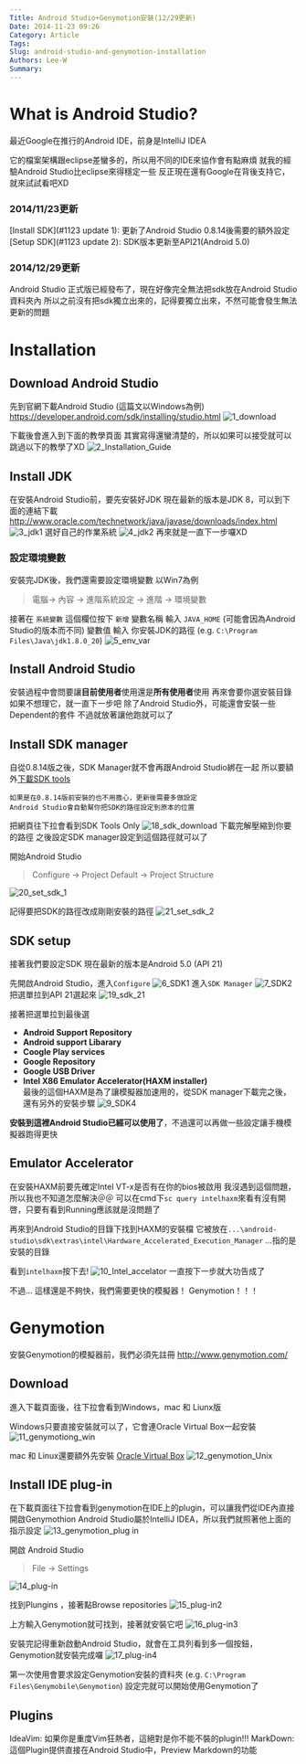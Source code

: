 ```yaml
---
Title: Android Studio+Genymotion安裝(12/29更新)
Date: 2014-11-23 09:26
Category: Article
Tags: 
Slug: android-studio-and-genymotion-installation
Authors: Lee-W
Summary: 
---
```


# What is Android Studio?
最近Google在推行的Android IDE，前身是IntelliJ IDEA
<!--more-->
它的檔案架構跟eclipse差蠻多的，所以用不同的IDE來協作會有點麻煩
就我的經驗Android Studio比eclipse來得穩定一些
反正現在還有Google在背後支持它，就來試試看吧XD

### 2014/11/23更新
[Install SDK](#1123 update 1): 更新了Android Studio 0.8.14後需要的額外設定
[Setup SDK](#1123 update 2): SDK版本更新至API21(Android 5.0)

### 2014/12/29更新
Android Studio 正式版已經發布了，現在好像完全無法把sdk放在Android Studio資料夾內
所以之前沒有把sdk獨立出來的，記得要獨立出來，不然可能會發生無法更新的問題

# Installation
## Download Android Studio
先到官網下載Android Studio (這篇文以Windows為例)
https://developer.android.com/sdk/installing/studio.html
![1_download](http://i.imgur.com/iFQ6JJY.png)

下載後會進入到下面的教學頁面
其實寫得還蠻清楚的，所以如果可以接受就可以跳過以下的教學了XD
![2_Installation_Guide](http://i.imgur.com/gkttlS9.png)

## Install JDK
在安裝Android Studio前，要先安裝好JDK
現在最新的版本是JDK 8，可以到下面的連結下載
http://www.oracle.com/technetwork/java/javase/downloads/index.html
![3_jdk1](http://i.imgur.com/0om5D2M.png)
選好自己的作業系統
![4_jdk2](http://i.imgur.com/D0G7XLq.png)
再來就是一直下一步囉XD

### 設定環境變數
安裝完JDK後，我們還需要設定環境變數
以Win7為例
> 電腦-> 內容 -> 進階系統設定 -> 進階 -> 環境變數

接著在 `系統變數` 這個欄位按下 `新增` 
變數名稱 輸入 `JAVA_HOME` (可能會因為Android Studio的版本而不同)
變數值 輸入 你安裝JDK的路徑 (e.g. `C:\Program Files\Java\jdk1.8.0_20`)
![5_env_var](http://i.imgur.com/KYG8pBO.png)

## Install Android Studio
安裝過程中會問要讓**目前使用者**使用還是**所有使用者**使用
再來會要你選安裝目錄
如果不想理它，就一直下一步吧
除了Android Studio外，可能還會安裝一些Dependent的套件
不過就放著讓他跑就可以了

<a name="1123 update 1"></a>
## Install SDK manager
自從0.8.14版之後，SDK Manager就不會再跟Android Studio綁在一起
所以要額外[下載SDK tools](https://developer.android.com/sdk/index.html?hl=i)

```
如果是在0.8.14版前安裝的也不用擔心，更新後需要多做設定
Android Studio會自動幫你把SDK的路徑設定到原本的位置
```

把網頁往下拉會看到SDK Tools Only
![18_sdk_download](http://i.imgur.com/TctIzTa.png)
下載完解壓縮到你要的路徑
之後設定SDK manager設定到這個路徑就可以了

開始Android Studio
> Configure -> Project Default -> Project Structure

![20_set_sdk_1](http://i.imgur.com/Tj82hvs.png)

記得要把SDK的路徑改成剛剛安裝的路徑
![21_set_sdk_2](http://i.imgur.com/ETqkNhX.png)

<a name="1123 update 1"></a>
## SDK setup
接著我們要設定SDK
現在最新的版本是Android 5.0 (API 21)

先開啟Android Studio，進入`Configure`
![6_SDK1](http://i.imgur.com/c8rDZxZ.png)
進入`SDK Manager`
![7_SDK2](http://i.imgur.com/pBVHp7S.png)
把選單拉到API 21選起來
![19_sdk_21](http://i.imgur.com/3lytBi2.png)

接著把選單拉到最後選
- **Android Support Repository**
- **Android support Libarary**
- **Coogle Play services**
- **Google Repository**
- **Google USB Driver**
- **Intel X86 Emulator Accelerator(HAXM installer)**  
	最後的這個HAXM是為了讓模擬器加速用的，從SDK manager下載完之後，還有另外的安裝步驟
![9_SDK4](http://i.imgur.com/UM8w30n.png)

**安裝到這裡Android Studio已經可以使用了**，不過還可以再做一些設定讓手機模擬器跑得更快

## Emulator Accelerator
在安裝HAXM前要先確定Intel VT-x是否有在你的bios被啟用
我沒遇到這個問題，所以我也不知道怎麼解決＠＠
可以在cmd下`sc query intelhaxm`來看有沒有開啓，只要有看到Running應該就是沒問題了

再來到Android Studio的目錄下找到HAXM的安裝檔
它被放在`...\android-studio\sdk\extras\intel\Hardware_Accelerated_Execution_Manager`
...指的是安裝的目錄

看到`intelhaxm`按下去!
![10_Intel_accelator](http://i.imgur.com/NX8lULd.png)
一直按下一步就大功告成了

不過...
這樣還是不夠快，我們需要更快的模擬器！
Genymotion！！！

# Genymotion
安裝Genymotion的模擬器前，我們必須先註冊
http://www.genymotion.com/

## Download
進入下載頁面後，往下拉會看到Windows，mac 和 Liunx版

Windows只要直接安裝就可以了，它會連Oracle Virtual Box一起安裝
![11_genymotiong_win](http://i.imgur.com/4oUXeea.png)

mac 和 Linux還要額外先安裝 [Oracle Virtual Box](https://www.virtualbox.org/wiki/Downloads)
![12_genymotion_Unix](http://i.imgur.com/NMQD2Jc.png)

## Install IDE plug-in
在下載頁面往下拉會看到genymotion在IDE上的plugin，可以讓我們從IDE內直接開啟Genymothion
Android Studio屬於IntelliJ IDEA，所以我們就照著他上面的指示設定
![13_genymotion_plug in](http://i.imgur.com/7C0d8aU.png)

開啟 Android Studio
> File -> Settings

![14_plug-in](http://i.imgur.com/vemudkb.png)

找到Plungins ，接著點Browse repositories
![15_plug-in2](http://i.imgur.com/UnP1hiQ.png)

上方輸入Genymotion就可找到，接著就安裝它吧
![16_plug-in3](http://i.imgur.com/xzjsTmz.png)

安裝完記得重新啟動Android Studio，就會在工具列看到多一個按鈕，Genymotion就安裝完成囉
![17_plug-in4](http://i.imgur.com/I2RbFEG.png)

第一次使用會要求設定Genymotion安裝的資料夾 (e.g. `C:\Program Files\Genymobile\Genymotion`)
設定完就可以開始使用Genymotion了

## Plugins
IdeaVim: 如果你是重度Vim狂熱者，這絕對是你不能不裝的plugin!!!
MarkDown: 這個Plugin提供直接在Android Studio中，Preview Markdown的功能